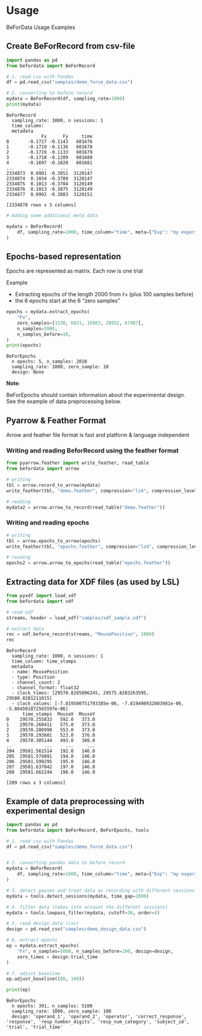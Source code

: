 # Usage

BeForData Usage Examples

## Create BeForRecord from csv-file

``` python
import pandas as pd
from befordata import BeForRecord

# 1. read csv with Pandas
df = pd.read_csv("samples/demo_force_data.csv")

# 2. converting to before record
mydata = BeForRecord(df, sampling_rate=1000)
print(mydata)
```

    BeForRecord
      sampling_rate: 1000, n sessions: 1
      time_column:
      metadata
                 Fx      Fy     time
    0       -0.1717 -0.1143   601676
    1       -0.1719 -0.1136   601678
    2       -0.1719 -0.1133   601679
    3       -0.1718 -0.1209   601680
    4       -0.1697 -0.1020   601681
    ...         ...     ...      ...
    2334873  0.0991 -0.3851  3120147
    2334874  0.1034 -0.3789  3120147
    2334875  0.1013 -0.3704  3120149
    2334876  0.1013 -0.3875  3120149
    2334877  0.0992 -0.3883  3120151

    [2334878 rows x 3 columns]

``` python
# Adding some additional meta data

mydata = BeForRecord(
    df, sampling_rate=1000, time_column="time", meta={"Exp": "my experiment"}
)
```

## Epochs-based representation

Epochs are represented as matrix. Each row is one trial

Example

-   Extracting epochs of the length 2000 from `Fx` (plus 100 samples
    before)
-   the 6 epochs start at the 6 “zero samples”

``` python
epochs = mydata.extract_epochs(
    "Fx",
    zero_samples=[1530, 6021, 16983, 28952, 67987],
    n_samples=2000,
    n_samples_before=10,
)
print(epochs)
```

    BeForEpochs
      n epochs: 5, n_samples: 2010
      sampling_rate: 1000, zero_sample: 10
      design: None

**Note**:

BeForEpochs should contain information about the experimental design. See
the example of data preprocessing below.

## Pyarrow & Feather Format

Arrow and feather file format is fast and platform & language
independent

### Writing and reading BeforRecord using the feather format

``` python
from pyarrow.feather import write_feather, read_table
from befordata import arrow

# writing
tbl = arrow.record_to_arrow(mydata)
write_feather(tbl, "demo.feather", compression="lz4", compression_level=6)

# reading
mydata2 = arrow.arrow_to_record(read_table("demo.feather"))
```

### Writing and reading epochs

``` python
# writing
tbl = arrow.epochs_to_arrow(epochs)
write_feather(tbl, "epochs.feather", compression="lz4", compression_level=6)

# reading
epochs2 = arrow.arrow_to_epochs(read_table("epochs.feather"))
```

## Extracting data for XDF files (as used by LSL)

``` python
from pyxdf import load_xdf
from befordata import xdf

# read xdf
streams, header = load_xdf("samples/xdf_sample.xdf")

# extract data
rec = xdf.before_record(streams, "MousePosition", 1000)
rec
```

    BeForRecord
      sampling_rate: 1000, n sessions: 1
      time_column: time_stamps
      metadata
      - name: MousePosition
      - type: Position
      - channel_count: 2
      - channel_format: float32
      - clock_times: [29570.8205096245, 29575.8203263595, 29580.8201211015]
      - clock_values: [-7.819500751793385e-06, -7.819498932803981e-06, -5.864501872565597e-06]
          time_stamps  MouseX  MouseY
    0    29570.255833   592.0   373.0
    1    29570.268411   575.0   373.0
    2    29570.280998   553.0   373.0
    3    29570.293601   523.0   376.0
    4    29570.305144   493.0   380.0
    ..            ...     ...     ...
    204  29581.561514   192.0   146.0
    205  29581.574091   194.0   146.0
    206  29581.599295   195.0   146.0
    207  29581.637042   197.0   146.0
    208  29581.662244   198.0   146.0

    [209 rows x 3 columns]

## Example of data preprocessing with experimental design

``` python
import pandas as pd
from befordata import BeForRecord, BeForEpochs, tools

# 1. read csv with Pandas
df = pd.read_csv("samples/demo_force_data.csv")


# 2. converting pandas data to before record
mydata = BeForRecord(
    df, sampling_rate=1000, time_column="time", meta={"Exp": "my experiment"}
)

# 3. detect pauses and treat data as recording with different sessions
mydata = tools.detect_sessions(mydata, time_gap=2000)

# 4. filter data (takes into account the different sessions)
mydata = tools.lowpass_filter(mydata, cutoff=30, order=4)

# 5. read design data (csv)
design = pd.read_csv("samples/demo_design_data.csv")

# 6. extract epochs
ep = mydata.extract_epochs(
    "Fx", n_samples=5000, n_samples_before=100, design=design,
    zero_times = design.trial_time
)

# 7. adjust baseline
ep.adjust_baseline((80, 100))

print(ep)
```

    BeForEpochs
      n epochs: 391, n_samples: 5100
      sampling_rate: 1000, zero_sample: 100
      design: 'operand_1', 'operand_2', 'operator', 'correct_response', 'response', 'resp_number_digits', 'resp_num_category', 'subject_id', 'trial', 'trial_time'
